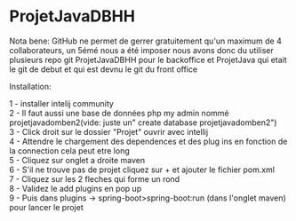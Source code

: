 # ProjetJavaDBHH

Nota bene:
GitHub ne permet de gerrer gratuitement qu'un maximum de 4 collaborateurs, un 5émé nous a été imposer nous avons donc du utiliser plusieurs repo git ProjetJavaDBHH pour le backoffice et ProjetJava qui etait le git de debut et qui est devnu le git du front office

Installation:

1 - installer intelij community    
2 - Il faut aussi une base de données php my admin nommé projetjavadomben2(vide: juste un" create database projetjavadomben2")     
3 - Click droit sur le dossier "Projet" ouvrir avec intellij      
4 - Attendre le chargement des dependences et des plug ins en fonction de la connection cela peut etre long       
5 - Cliquez sur onglet a droite maven  
6 - S'il ne trouve pas de projet cliquez sur + et ajouter le fichier pom.xml    
7 - Cliquez sur les 2 fleches qui forme un rond    
8 - Validez le add plugins en pop up    
9 - Puis dans plugins -> spring-boot>spring-boot:run (dans l'onglet maven) pour lancer le projet   
